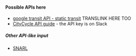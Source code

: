 #### Possible APIs here
* [google transit API - static transit](https://developers.google.com/transit/gtfs/reference/) TRANSLINK HERE TOO
* [CityCycle API guide](https://developer.jcdecaux.com/#/opendata/vls?page=getstarted) - the API key is on Slack

##### Other API-like input
* [SNARL](http://queensland.snarl.com.au/map)
